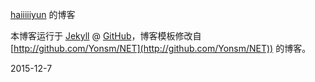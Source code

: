 [haiiiiiyun](http://since2015.info) 的博客

本博客运行于 [Jekyll](http://jekyllrb.com) @ [GitHub](http://github.com/haiiiiiyun/haiiiiiyun.github.io)，博客模板修改自 [http://github.com/Yonsm/NET](http://github.com/Yonsm/NET)) 的博客。

2015-12-7
